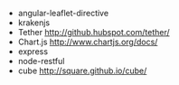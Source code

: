 * angular-leaflet-directive
* krakenjs
* Tether http://github.hubspot.com/tether/
* Chart.js http://www.chartjs.org/docs/
* express
* node-restful
* cube http://square.github.io/cube/

